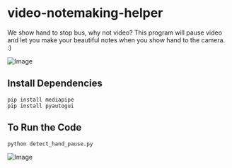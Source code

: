 # video-notemaking-helper
We show hand to stop bus, why not video? This program will pause video and let you make your beautiful notes when you show hand to the camera. :)

![Image](https://github.com/vermavinay982/assets/blob/main/video_notes_helper/op_vid.gif?raw=true)

## Install Dependencies 
```
pip install mediapipe
pip install pyautogui
```

## To Run the Code
```
python detect_hand_pause.py
```

![Image](https://github.com/vermavinay982/assets/blob/main/video_notes_helper/Output201.jpg?raw=true)
